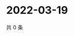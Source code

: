# 2022-03-19

共 0 条

<!-- BEGIN WEIBO -->
<!-- 最后更新时间 Sat Mar 19 2022 13:00:49 GMT+0800 (China Standard Time) -->

<!-- END WEIBO -->
